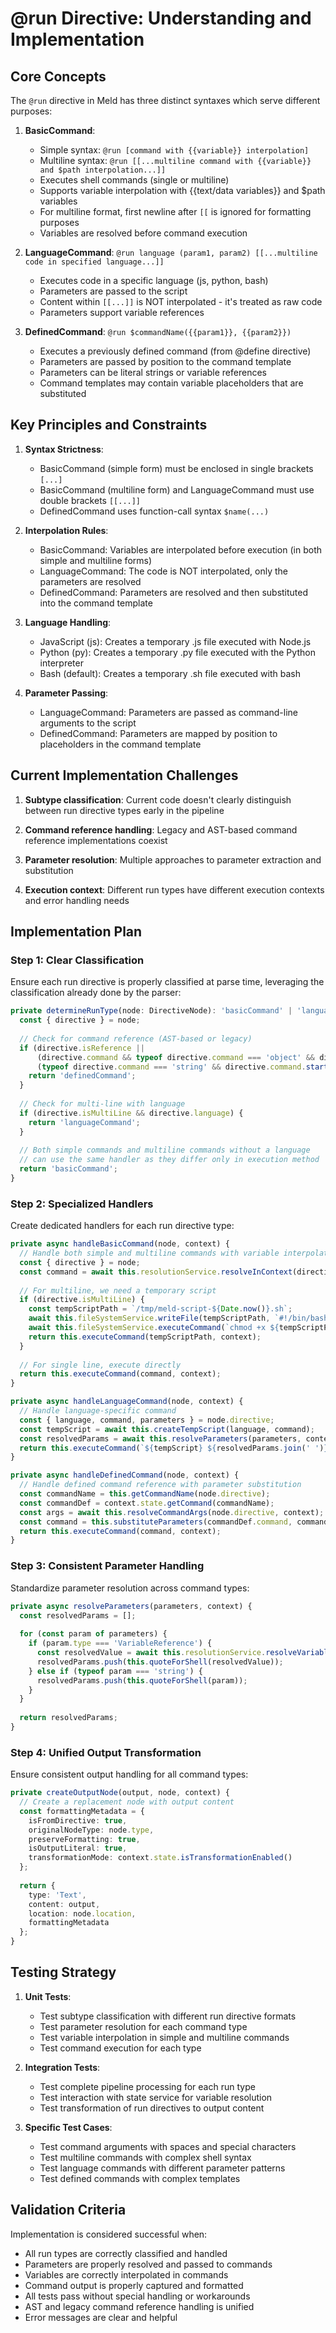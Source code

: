 # @run Directive: Understanding and Implementation

## Core Concepts

The `@run` directive in Meld has three distinct syntaxes which serve different purposes:

1. **BasicCommand**: 
   - Simple syntax: `@run [command with {{variable}} interpolation]`
   - Multiline syntax: `@run [[...multiline command with {{variable}} and $path interpolation...]]`
   - Executes shell commands (single or multiline)
   - Supports variable interpolation with {{text/data variables}} and $path variables
   - For multiline format, first newline after `[[` is ignored for formatting purposes
   - Variables are resolved before command execution

2. **LanguageCommand**: `@run language (param1, param2) [[...multiline code in specified language...]]`
   - Executes code in a specific language (js, python, bash)
   - Parameters are passed to the script
   - Content within `[[...]]` is NOT interpolated - it's treated as raw code
   - Parameters support variable references

3. **DefinedCommand**: `@run $commandName({{param1}}, {{param2}})`
   - Executes a previously defined command (from @define directive)
   - Parameters are passed by position to the command template
   - Parameters can be literal strings or variable references
   - Command templates may contain variable placeholders that are substituted

## Key Principles and Constraints

1. **Syntax Strictness**:
   - BasicCommand (simple form) must be enclosed in single brackets `[...]`
   - BasicCommand (multiline form) and LanguageCommand must use double brackets `[[...]]`
   - DefinedCommand uses function-call syntax `$name(...)`

2. **Interpolation Rules**:
   - BasicCommand: Variables are interpolated before execution (in both simple and multiline forms)
   - LanguageCommand: The code is NOT interpolated, only the parameters are resolved
   - DefinedCommand: Parameters are resolved and then substituted into the command template

3. **Language Handling**:
   - JavaScript (js): Creates a temporary .js file executed with Node.js
   - Python (py): Creates a temporary .py file executed with the Python interpreter
   - Bash (default): Creates a temporary .sh file executed with bash

4. **Parameter Passing**:
   - LanguageCommand: Parameters are passed as command-line arguments to the script
   - DefinedCommand: Parameters are mapped by position to placeholders in the command template

## Current Implementation Challenges

1. **Subtype classification**: Current code doesn't clearly distinguish between run directive types early in the pipeline

2. **Command reference handling**: Legacy and AST-based command reference implementations coexist

3. **Parameter resolution**: Multiple approaches to parameter extraction and substitution

4. **Execution context**: Different run types have different execution contexts and error handling needs

## Implementation Plan

### Step 1: Clear Classification

Ensure each run directive is properly classified at parse time, leveraging the classification already done by the parser:

```typescript
private determineRunType(node: DirectiveNode): 'basicCommand' | 'languageCommand' | 'definedCommand' {
  const { directive } = node;
  
  // Check for command reference (AST-based or legacy)
  if (directive.isReference || 
      (directive.command && typeof directive.command === 'object' && directive.command.name) ||
      (typeof directive.command === 'string' && directive.command.startsWith('$'))) {
    return 'definedCommand';
  }
  
  // Check for multi-line with language
  if (directive.isMultiLine && directive.language) {
    return 'languageCommand';
  }
  
  // Both simple commands and multiline commands without a language
  // can use the same handler as they differ only in execution method
  return 'basicCommand';
}
```

### Step 2: Specialized Handlers

Create dedicated handlers for each run directive type:

```typescript
private async handleBasicCommand(node, context) {
  // Handle both simple and multiline commands with variable interpolation
  const { directive } = node;
  const command = await this.resolutionService.resolveInContext(directive.command, context);
  
  // For multiline, we need a temporary script
  if (directive.isMultiLine) {
    const tempScriptPath = `/tmp/meld-script-${Date.now()}.sh`;
    await this.fileSystemService.writeFile(tempScriptPath, `#!/bin/bash\n${command}`);
    await this.fileSystemService.executeCommand(`chmod +x ${tempScriptPath}`);
    return this.executeCommand(tempScriptPath, context);
  }
  
  // For single line, execute directly
  return this.executeCommand(command, context);
}

private async handleLanguageCommand(node, context) {
  // Handle language-specific command
  const { language, command, parameters } = node.directive;
  const tempScript = await this.createTempScript(language, command);
  const resolvedParams = await this.resolveParameters(parameters, context);
  return this.executeCommand(`${tempScript} ${resolvedParams.join(' ')}`, context);
}

private async handleDefinedCommand(node, context) {
  // Handle defined command reference with parameter substitution
  const commandName = this.getCommandName(node.directive);
  const commandDef = context.state.getCommand(commandName);
  const args = await this.resolveCommandArgs(node.directive, context);
  const command = this.substituteParameters(commandDef.command, commandDef.parameters, args);
  return this.executeCommand(command, context);
}
```

### Step 3: Consistent Parameter Handling

Standardize parameter resolution across command types:

```typescript
private async resolveParameters(parameters, context) {
  const resolvedParams = [];
  
  for (const param of parameters) {
    if (param.type === 'VariableReference') {
      const resolvedValue = await this.resolutionService.resolveVariable(param, context);
      resolvedParams.push(this.quoteForShell(resolvedValue));
    } else if (typeof param === 'string') {
      resolvedParams.push(this.quoteForShell(param));
    }
  }
  
  return resolvedParams;
}
```

### Step 4: Unified Output Transformation

Ensure consistent output handling for all command types:

```typescript
private createOutputNode(output, node, context) {
  // Create a replacement node with output content
  const formattingMetadata = {
    isFromDirective: true,
    originalNodeType: node.type,
    preserveFormatting: true,
    isOutputLiteral: true,
    transformationMode: context.state.isTransformationEnabled()
  };
  
  return {
    type: 'Text',
    content: output,
    location: node.location,
    formattingMetadata
  };
}
```

## Testing Strategy

1. **Unit Tests**:
   - Test subtype classification with different run directive formats
   - Test parameter resolution for each command type
   - Test variable interpolation in simple and multiline commands
   - Test command execution for each type

2. **Integration Tests**:
   - Test complete pipeline processing for each run type
   - Test interaction with state service for variable resolution
   - Test transformation of run directives to output content

3. **Specific Test Cases**:
   - Test command arguments with spaces and special characters
   - Test multiline commands with complex shell syntax
   - Test language commands with different parameter patterns
   - Test defined commands with complex templates

## Validation Criteria

Implementation is considered successful when:
- All run types are correctly classified and handled
- Parameters are properly resolved and passed to commands
- Variables are correctly interpolated in commands
- Command output is properly captured and formatted
- All tests pass without special handling or workarounds
- AST and legacy command reference handling is unified
- Error messages are clear and helpful